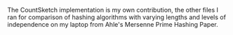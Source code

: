 The CountSketch implementation is my own contribution, the other files I ran for comparison of hashing algorithms with varying lengths and levels of independence on my laptop from Ahle's Mersenne Prime Hashing Paper.
